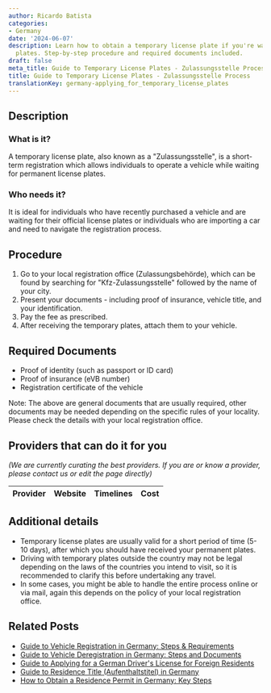 ```yaml
---
author: Ricardo Batista
categories:
- Germany
date: '2024-06-07'
description: Learn how to obtain a temporary license plate if you're waiting for permanent
  plates. Step-by-step procedure and required documents included.
draft: false
meta_title: Guide to Temporary License Plates - Zulassungsstelle Process
title: Guide to Temporary License Plates - Zulassungsstelle Process
translationKey: germany-applying_for_temporary_license_plates
---
```


## Description
### What is it?
A temporary license plate, also known as a "Zulassungsstelle", is a short-term registration which allows individuals to operate a vehicle while waiting for permanent license plates. 

### Who needs it?
It is ideal for individuals who have recently purchased a vehicle and are waiting for their official license plates or individuals who are importing a car and need to navigate the registration process. 

## Procedure
1. Go to your local registration office (Zulassungsbehörde), which can be found by searching for "Kfz-Zulassungsstelle" followed by the name of your city.
2. Present your documents - including proof of insurance, vehicle title, and your identification.
3. Pay the fee as prescribed. 
4. After receiving the temporary plates, attach them to your vehicle.

## Required Documents
- Proof of identity (such as passport or ID card)
- Proof of insurance (eVB number)
- Registration certificate of the vehicle 

Note: The above are general documents that are usually required, other documents may be needed depending on the specific rules of your locality. Please check the details with your local registration office.

## Providers that can do it for you

_(We are currently curating the best providers. If you are or know a provider, please contact us or edit the page directly)_

| Provider        |     Website     |     Timelines    |       Cost      |
| --------------- | --------------- |  :-------------: | :-------------: |

## Additional details
- Temporary license plates are usually valid for a short period of time (5-10 days), after which you should have received your permanent plates.
- Driving with temporary plates outside the country may not be legal depending on the laws of the countries you intend to visit, so it is recommended to clarify this before undertaking any travel.
- In some cases, you might be able to handle the entire process online or via mail, again this depends on the policy of your local registration office.


## Related Posts

- [Guide to Vehicle Registration in Germany: Steps & Requirements](https://tramitit.com/guides/germany/vehicle_registration/)
- [Guide to Vehicle Deregistration in Germany: Steps and Documents](https://tramitit.com/guides/germany/vehicle_deregistration/)
- [Guide to Applying for a German Driver's License for Foreign Residents](https://tramitit.com/guides/germany/application_for_a_drivers_license/)
- [Guide to Residence Title (Aufenthaltstitel) in Germany](https://tramitit.com/guides/germany/application_for_a_residence_title/)
- [How to Obtain a Residence Permit in Germany: Key Steps](https://tramitit.com/guides/germany/applying_for_a_residence_permit/)